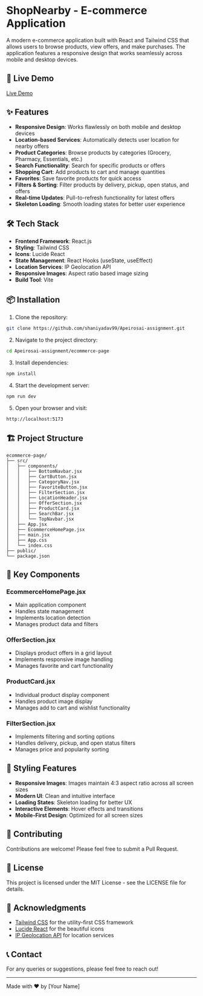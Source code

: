 # ShopNearby - E-commerce Application

A modern e-commerce application built with React and Tailwind CSS that allows users to browse products, view offers, and make purchases. The application features a responsive design that works seamlessly across mobile and desktop devices.

## 🚀 Live Demo

[Live Demo](https://apeirosai-assignment.vercel.app/)

## ✨ Features

- **Responsive Design**: Works flawlessly on both mobile and desktop devices
- **Location-based Services**: Automatically detects user location for nearby offers
- **Product Categories**: Browse products by categories (Grocery, Pharmacy, Essentials, etc.)
- **Search Functionality**: Search for specific products or offers
- **Shopping Cart**: Add products to cart and manage quantities
- **Favorites**: Save favorite products for quick access
- **Filters & Sorting**: Filter products by delivery, pickup, open status, and offers
- **Real-time Updates**: Pull-to-refresh functionality for latest offers
- **Skeleton Loading**: Smooth loading states for better user experience

## 🛠️ Tech Stack

- **Frontend Framework**: React.js
- **Styling**: Tailwind CSS
- **Icons**: Lucide React
- **State Management**: React Hooks (useState, useEffect)
- **Location Services**: IP Geolocation API
- **Responsive Images**: Aspect ratio based image sizing
- **Build Tool**: Vite

## 📦 Installation

1. Clone the repository:

```bash
git clone https://github.com/shaniyadav99/Apeirosai-assignment.git
```

2. Navigate to the project directory:

```bash
cd Apeirosai-assignment/ecommerce-page
```

3. Install dependencies:

```bash
npm install
```

4. Start the development server:

```bash
npm run dev
```

5. Open your browser and visit:

```
http://localhost:5173
```

## 🏗️ Project Structure

```
ecommerce-page/
├── src/
│   ├── components/
│   │   ├── BottomNavbar.jsx
│   │   ├── CartButton.jsx
│   │   ├── CategoryNav.jsx
│   │   ├── FavoriteButton.jsx
│   │   ├── FilterSection.jsx
│   │   ├── LocationHeader.jsx
│   │   ├── OfferSection.jsx
│   │   ├── ProductCard.jsx
│   │   ├── SearchBar.jsx
│   │   └── TopNavbar.jsx
│   ├── App.jsx
│   ├── EcommerceHomePage.jsx
│   ├── main.jsx
│   ├── App.css
│   └── index.css
├── public/
└── package.json
```

## 🔧 Key Components

### EcommerceHomePage.jsx

- Main application component
- Handles state management
- Implements location detection
- Manages product data and filters

### OfferSection.jsx

- Displays product offers in a grid layout
- Implements responsive image handling
- Manages favorite and cart functionality

### ProductCard.jsx

- Individual product display component
- Handles product image display
- Manages add to cart and wishlist functionality

### FilterSection.jsx

- Implements filtering and sorting options
- Handles delivery, pickup, and open status filters
- Manages price and popularity sorting

## 🎨 Styling Features

- **Responsive Images**: Images maintain 4:3 aspect ratio across all screen sizes
- **Modern UI**: Clean and intuitive interface
- **Loading States**: Skeleton loading for better UX
- **Interactive Elements**: Hover effects and transitions
- **Mobile-First Design**: Optimized for all screen sizes

## 🤝 Contributing

Contributions are welcome! Please feel free to submit a Pull Request.

## 📝 License

This project is licensed under the MIT License - see the LICENSE file for details.

## 🙏 Acknowledgments

- [Tailwind CSS](https://tailwindcss.com/) for the utility-first CSS framework
- [Lucide React](https://lucide.dev/) for the beautiful icons
- [IP Geolocation API](https://ipgeolocation.io/) for location services

## 📞 Contact

For any queries or suggestions, please feel free to reach out!

---

Made with ❤️ by [Your Name]

